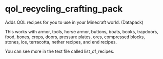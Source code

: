 # qol_recycling_crafting_pack
Adds QOL recipes for you to use in your Minecraft world. (Datapack)

This works with armor, tools, horse armor, buttons, boats, books, trapdoors, food, bones, crops, doors, pressure plates, ores, compressed blocks, stones, ice, terracotta, nether recipes, and end recipes.

You can see more in the text file called list_of_recipes.